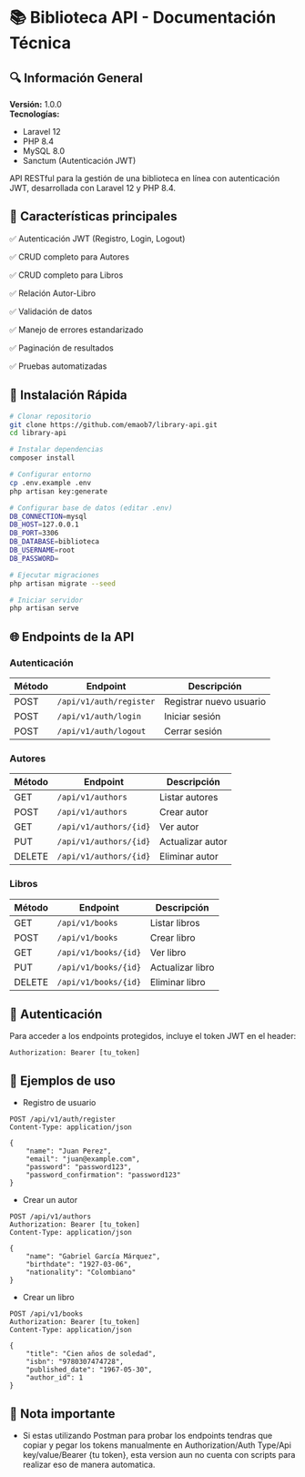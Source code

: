 # 📚 Biblioteca API - Documentación Técnica

## 🔍 Información General
**Versión:** 1.0.0  
**Tecnologías:**  
- Laravel 12
- PHP 8.4
- MySQL 8.0
- Sanctum (Autenticación JWT)

API RESTful para la gestión de una biblioteca en línea con autenticación JWT, desarrollada con Laravel 12 y PHP 8.4.

## 📌 Características principales

✅ Autenticación JWT (Registro, Login, Logout)

✅ CRUD completo para Autores

✅ CRUD completo para Libros

✅ Relación Autor-Libro

✅ Validación de datos

✅ Manejo de errores estandarizado

✅ Paginación de resultados

✅ Pruebas automatizadas


## 🚀 Instalación Rápida

```bash
# Clonar repositorio
git clone https://github.com/emaob7/library-api.git
cd library-api

# Instalar dependencias
composer install

# Configurar entorno
cp .env.example .env
php artisan key:generate

# Configurar base de datos (editar .env)
DB_CONNECTION=mysql
DB_HOST=127.0.0.1
DB_PORT=3306
DB_DATABASE=biblioteca
DB_USERNAME=root
DB_PASSWORD=

# Ejecutar migraciones
php artisan migrate --seed

# Iniciar servidor
php artisan serve

```
## 🌐 Endpoints de la API

### Autenticación

| Método | Endpoint                     | Descripción                |
|--------|------------------------------|----------------------------|
| POST   | `/api/v1/auth/register`      | Registrar nuevo usuario    |
| POST   | `/api/v1/auth/login`         | Iniciar sesión            |
| POST   | `/api/v1/auth/logout`        | Cerrar sesión             |

### Autores

| Método | Endpoint                     | Descripción                |
|--------|------------------------------|----------------------------|
| GET    | `/api/v1/authors`            | Listar autores            |
| POST   | `/api/v1/authors`            | Crear autor               |
| GET    | `/api/v1/authors/{id}`       | Ver autor                 |
| PUT    | `/api/v1/authors/{id}`       | Actualizar autor          |
| DELETE | `/api/v1/authors/{id}`       | Eliminar autor            |

### Libros

| Método | Endpoint                     | Descripción                |
|--------|------------------------------|----------------------------|
| GET    | `/api/v1/books`              | Listar libros             |
| POST   | `/api/v1/books`              | Crear libro               |
| GET    | `/api/v1/books/{id}`         | Ver libro                 |
| PUT    | `/api/v1/books/{id}`         | Actualizar libro          |
| DELETE | `/api/v1/books/{id}`         | Eliminar libro            |


## 🔐 Autenticación

Para acceder a los endpoints protegidos, incluye el token JWT en el header:

```http
Authorization: Bearer [tu_token]
```
## 📝 Ejemplos de uso
- Registro de usuario
```http
POST /api/v1/auth/register
Content-Type: application/json

{
    "name": "Juan Perez",
    "email": "juan@example.com",
    "password": "password123",
    "password_confirmation": "password123"
}
```
- Crear un autor
```http
POST /api/v1/authors
Authorization: Bearer [tu_token]
Content-Type: application/json

{
    "name": "Gabriel García Márquez",
    "birthdate": "1927-03-06",
    "nationality": "Colombiano"
}
```
- Crear un libro
```http
POST /api/v1/books
Authorization: Bearer [tu_token]
Content-Type: application/json

{
    "title": "Cien años de soledad",
    "isbn": "9780307474728",
    "published_date": "1967-05-30",
    "author_id": 1
}
```
## 📌 Nota importante

- Si estas utilizando Postman para probar los endpoints tendras que copiar y pegar los tokens manualmente en Authorization/Auth Type/Api key/value/Bearer {tu token}, esta version aun no cuenta con scripts para realizar eso de manera automatica.
